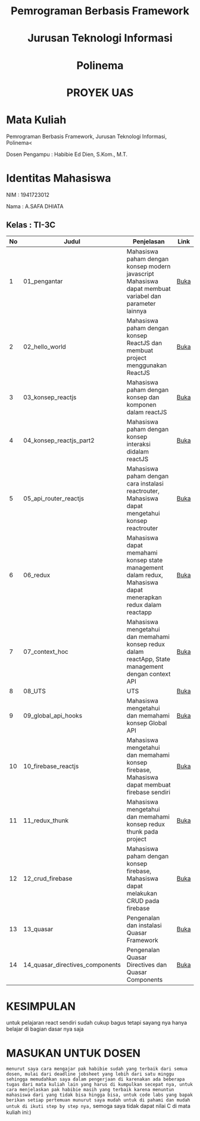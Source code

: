# <p align="center">**Pemrograman Berbasis Framework**</p>
# <p align="center">**Jurusan Teknologi Informasi**</p>
# <p align="center">**Polinema**</p>

# <p align="center"> **PROYEK UAS**</p>
# Mata Kuliah  
Pemrograman Berbasis Framework, Jurusan Teknologi Informasi, Polinema<

Dosen Pengampu : Habibie Ed Dien, S.Kom., M.T.

# Identitas Mahasiswa
NIM : 1941723012

Nama : A.SAFA DHIATA

Kelas : TI-3C
---

| No  | Judul                           | Penjelasan                                                                                                    | Link                                             |
| --- | ------------------------------- | ------------------------------------------------------------------------------------------------------------- | ------------------------------------------------ |
| 1   | 01_pengantar                    | Mahasiswa paham dengan konsep modern javascript Mahasiswa dapat membuat variabel dan parameter lainnya        | [Buka](../01_pengantar/01.md)                    |
| 2   | 02_hello_world                  | Mahasiswa paham dengan konsep ReactJS dan membuat project menggunakan ReactJS                                 | [Buka](../02_hello_world/02.md)                    |
| 3   | 03_konsep_reactjs               | Mahasiswa paham dengan konsep dan komponen dalam reactJS                                                      | [Buka](../03_Konsep_React.js/03.md)               |
| 4   | 04_konsep_reactjs_part2         | Mahasiswa paham dengan konsep interaksi didalam reactJS                                                       | [Buka](../04_Konsep_React.js_v2/04.md)         |
| 5   | 05_api_router_reactjs           | Mahasiswa paham dengan cara instalasi reactrouter, Mahasiswa dapat mengetahui konsep reactrouter              | [Buka](../05_API_dan_React_Router_di_ReactJS/05.md)           |
| 6   | 06_redux                        | Mahasiswa dapat memahami konsep state management dalam redux, Mahasiswa dapat menerapkan redux dalam reactapp | [Buka](../06_React_Redux/06.md)                        |
| 7   | 07_context_hoc                  | Mahasiswa mengetahui dan memahami konsep redux dalam reactApp, State management dengan context API            | [Buka](../07_Context_dan_HOC/07.md)                  |
| 8   | 08_UTS                          | UTS                                                                                                           | [Buka](../08_UTS/08.md)                          |
| 9   | 09_global_api_hooks             | Mahasiswa mengetahui dan memahami konsep Global API                                                           | [Buka](../09_global_api_hooks/09.md)             |
| 10  | 10_firebase_reactjs             | Mahasiswa mengetahui dan memahami konsep firebase, Mahasiswa dapat membuat firebase sendiri                   | [Buka](../10_Firebase_ReactJS/10.md)             |
| 11  | 11_redux_thunk                  | Mahasiswa mengetahui dan memahami konsep redux thunk pada project                                             | [Buka](../11_redux_thunk/11.md)                  |
| 12  | 12_crud_firebase                | Mahasiswa paham dengan konsep firebase, Mahasiswa dapat melakukan CRUD pada firebase                          | [Buka](../12_crud_firebase/12.md)                |
| 13  | 13_quasar                       | Pengenalan dan instalasi Quasar Framework                                                                     | [Buka](../13_quasar/13.md)                       |
| 14  | 14_quasar_directives_components | Pengenalan Quasar Directives dan Quasar Components                                                            | [Buka](../14_quasar_directives_components/14.md) |

# **KESIMPULAN**

untuk pelajaran react sendiri sudah cukup bagus tetapi sayang nya hanya belajar di bagian dasar nya saja

# **MASUKAN UNTUK DOSEN**

`menurut saya cara mengajar pak habibie sudah yang terbaik dari semua dosen, mulai dari deadline jobsheet yang lebih dari satu minggu sehingga memudahkan saya dalam pengerjaan di karenakan ada beberapa tugas dari mata kuliah lain yang harus di kumpulkan secepat nya, untuk cara menjelaskan pak habibie masih yang terbaik karena menuntun mahasiswa dari yang tidak bisa hingga bisa, untuk code labs yang bapak berikan setiap pertemuan munurut saya mudah untuk di pahami dan mudah untuk di ikuti step by step nya,` semoga saya tidak dapat nilai C di mata kuliah ini:)
